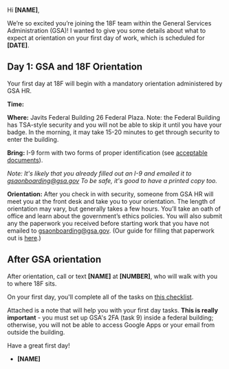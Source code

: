 
Hi **[NAME]**,

We’re so excited you’re joining the 18F team within the General Services Administration (GSA)! I wanted to give you some details about what to expect at orientation on your first day of work, which is scheduled for **[DATE]**.

## Day 1: GSA and 18F Orientation

Your first day at 18F will begin with a mandatory orientation administered by GSA HR.

**Time:** 

**Where:** Javits Federal Building 26 Federal Plaza. Note: the Federal Building has TSA-style security and you will not be able to skip it until you have your badge. In the morning, it may take 15-20 minutes to get through security to enter the building.

**Bring:** I-9 form with two forms of proper identification (see [acceptable documents](http://www.uscis.gov/i-9-central/acceptable-documents)). 

*Note: It's likely that you already filled out an I-9 and emailed it to [gsaonboarding@gsa.gov](mailto:gsaonboarding@gsa.gov) To be safe, it's good to have a printed copy too.*

**Orientation:** After you check in with security, someone from GSA HR will meet you at the front desk and take you to your orientation. The length of orientation may vary, but generally takes a few hours. You’ll take an oath of office and learn about the government’s ethics policies. You will also submit any the paperwork you received before starting work that you have not emailed to [gsaonboarding@gsa.gov](mailto:gsaonboarding@gsa.gov). (Our guide for filling that paperwork out is [here](https://github.com/18F/onboarding-documents/blob/master/Forms/gsa-onboarding-forms.md).)

## After GSA orientation

After orientation, call or text **[NAME]** at **[NUMBER]**, who will walk with you to where 18F sits.  

On your first day, you'll complete all of the tasks on [this checklist](https://github.com/18F/onboarding-documents/blob/master/Checklists/new-hire-checklist.md#first-day). 

Attached is a note that will help you with your first day tasks. **This is really important** - you must set up GSA's 2FA (task 9) inside a federal building; otherwise, you will not be able to access Google Apps or your email from outside the building. 

Have a great first day! 

- **[NAME]**


